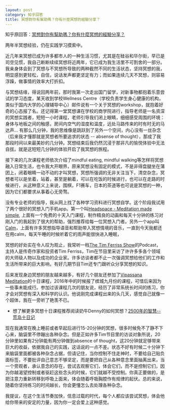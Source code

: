 ```yaml
---
layout: post
category: 知乎回答
title: 冥想對你有幫助嗎？你有什麼冥想的經驗分享？
---
```


知乎原回答：[冥想對你有幫助嗎？你有什麼冥想的經驗分享？](https://www.zhihu.com/question/19845687/answer/139688538)

两年半冥想经验，仍在实践学习摸索中。

近几年来冥想已成为许多都市人的一种生活习惯，尤其是在硅谷和华尔街，早已是司空见惯，我自己断断续续冥想将近两年，它已成为我生活里不可割舍的一部分。我亲身体会到了冥想与不冥想所导致的两种截然不同的生活状态，坚持冥想的我，明显感到更轻松，自信，说话发声都更坚定有力；而如果连续几天不冥想，则容易浮躁，做事情的效率大打折扣。

<!-- more -->

与冥想结缘，得说回两年前，那时我第一次走出国门留学，对新事物都抱着乐意尝试的学习态度，某天收到学校Wellness Centre（学校负责学生身心健康的机构，类似于国内大学的心理辅导中心）邮件说有一个关于冥想的workshop，就抱着好奇的心态报了名。还记得第一堂冥想课在学校的商学院进行，指导老师是一名资深的冥想实践者，短短一小时课程，老师引导我们闭上眼睛，细细感受周围的环境：身体与地板之间的触感，房间内空气的湿度和温度，远处马路传来的时有时无的马达声... 有那么几分钟，我的思维像是跳跃到了另外一个空间，内心没有一丝杂念（后来我才懂那就是冥想者所要追求的状态 -- absense of thought），那成了我那段时间以来最美妙的几分钟。冥想结束后我仍然沉浸于那非凡的愉悦体验中无法自拔。就是这短短几分钟的体验开启了我冥想的旅程。

接下来的几次课程老师依次介绍了mindful eating, mindful walking等怎样将冥想融入日常生活，也令我大开眼界，原来冥想没有固定的模式，不是非得盘腿坐在蒲团上，闭着眼睛一动不动的才叫冥想，冥想所强调的无非关注当下，清空杂念，冥想者可以是坐着，站着，甚至是躺着，可以在吃饭的时候进行，也可以在走路的时候进行，从这种意义上来说，围棋，F1赛车，日本的茶道等也可说是冥想的一种，因为它们都要求从事着心无旁骛。

没有专业老师的指导，我从网上找了各种学习资料进行冥想自学。这个阶段我试用了两个很好的冥想入门手机app。第一个叫[Headspace - Meditation made simple](https://www.headspace.com/), 上面有一个免费的十天入门课程，制作精良的动画和每天十分钟的练习对刚入门的我起到了很大的帮助，强烈推荐给每一位冥想入门者。另外一个app叫[Calm](https://www.calm.com/)，上面有许多冥想指导语音和帮助带入冥想情境的音乐，一直到今天我都还在用calm，每天午睡的时候听着它的雨声能很快进入睡眠，

冥想的好处实在令人叹为观止，我常听一档[The Tim Ferriss Show](https://tim.blog/podcast/)的Podcast，主持人是传奇作家和投资者Tim Ferriss，Tim在节目里采访了许许多多各个领域的大师级人物以及成功的企业家。许多访谈者都不止一次强调冥想给他们的工作和生活所带来的巨大影响，有好几期节目Tim还专门跟听众分享冥想的知识。

后来发现身边冥想的朋友越来越多，有好几个朋友还参加了[Vipassana Meditation](https://www.dhamma.org/zh-HANS/index)的十日课程，2016年中的时候报了槟城九月份的课程，可惜后来因为一些事未能成行。参加过该课程几次的朋友说，经历了非常系统长时间的练习，你才会对冥想有深入和科学的认识。他说刚完成课程出来的头几天，感觉自己就像一个超体，我在一旁听了艳羡不已。

* 想了解更多冥想十日课程推荐阅读奶牛Denny的如何冥想？[2500年的智慧--荒岛十日记](http://www.dennythecow.com/?p=547)

现在我通常在晚上睡前或者早起后进行15-20分钟的冥想，很多时候免不了静不下心来，脑袋里不停蹦出各种杂念。但是正如许多Tim节目里的访谈对象所说，20分钟里如果有2分钟能有两分钟做到absence of thought，这20分钟就足够带来巨大的收益，依据我自己的实践，这话说的一点不差。状态不好有时候二十分钟下来脑袋里面都被各种杂念占据，但请记住，当你控制不住走神时，不要给自己贴负面标签，不要批评自己意志不够坚定，而是要把自己从各种意念里面抽离出来，当一个旁观者，承认意念的存在，尝试去观察它们，体会它们，而不是控制它们，因为你越渴望控制或者驱赶这些念头的时候，它们就越不受控制。你真正要做的，是把注意力重新转移到呼吸上面来，体会随着呼吸胸腔作有规律的起伏。总的来说，随着你坚持练习的时间越长，你会更懂怎么去处理各种杂念。

我提议，在这个生活节奏加快，信息过载的时代，每个人都应该尝试冥想，体会他给你带来的安定的力量，因为你一定会爱上这种感觉。
